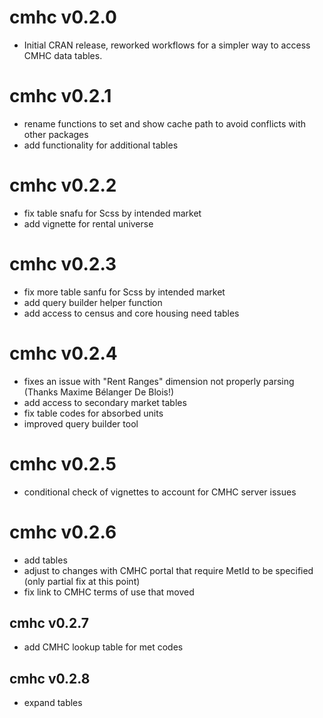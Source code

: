 # cmhc v0.2.0

* Initial CRAN release, reworked workflows for a simpler way to access CMHC data tables.

# cmhc v0.2.1

* rename functions to set and show cache path to avoid conflicts with other packages
* add functionality for additional tables

# cmhc v0.2.2

* fix table snafu for Scss by intended market
* add vignette for rental universe

# cmhc v0.2.3

* fix more table sanfu for Scss by intended market
* add query builder helper function
* add access to census and core housing need tables

# cmhc v0.2.4

* fixes an issue with "Rent Ranges" dimension not properly parsing (Thanks Maxime Bélanger De Blois!)
* add access to secondary market tables
* fix table codes for absorbed units
* improved query builder tool

# cmhc v0.2.5

* conditional check of vignettes to account for CMHC server issues

# cmhc v0.2.6

* add tables
* adjust to changes with CMHC portal that require MetId to be specified (only partial fix at this point)
* fix link to CMHC terms of use that moved

## cmhc v0.2.7

* add CMHC lookup table for met codes

## cmhc v0.2.8

* expand tables

